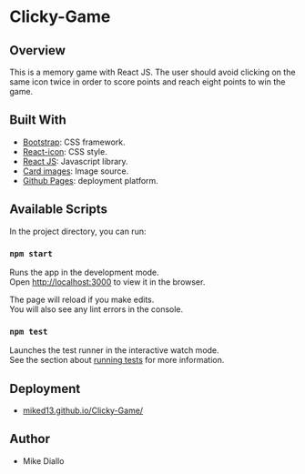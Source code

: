 # Clicky-Game

## Overview
This is a memory game with React JS. The user should avoid clicking on the same icon twice in order to score points and reach eight points to win the game.

## Built With

* [Bootstrap](https://getbootstrap.com/): CSS framework.
* [React-icon](https://www.npmjs.com/package/react-icons): CSS style.
* [React JS](https://facebook.github.io/create-react-app/): Javascript library.
* [Card images](https://www.cbr.com/best-marvel-heroes-decade/): Image source.
* [Github Pages](https://github.com/tschaub/gh-pages): deployment platform.


## Available Scripts

In the project directory, you can run:

### `npm start`

Runs the app in the development mode.<br>
Open [http://localhost:3000](http://localhost:3000) to view it in the browser.

The page will reload if you make edits.<br>
You will also see any lint errors in the console.

### `npm test`

Launches the test runner in the interactive watch mode.<br>
See the section about [running tests](https://facebook.github.io/create-react-app/docs/running-tests) for more information.

## Deployment
* [miked13.github.io/Clicky-Game/](https://miked13.github.io/Clicky-Game/)

## Author
* Mike Diallo